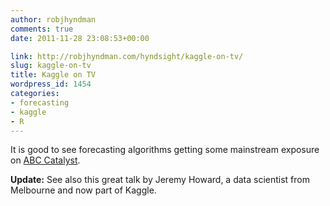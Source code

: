 ```yaml
---
author: robjhyndman
comments: true
date: 2011-11-28 23:08:53+00:00

link: http://robjhyndman.com/hyndsight/kaggle-on-tv/
slug: kaggle-on-tv
title: Kaggle on TV
wordpress_id: 1454
categories:
- forecasting
- kaggle
- R
---
```


It is good to see forecasting algorithms getting some mainstream exposure on [ABC Catalyst](http://www.abc.net.au/catalyst/stories/3296837.htm).

**Update:**
See also this great talk by Jeremy Howard, a data scientist from Melbourne and now part of Kaggle.


